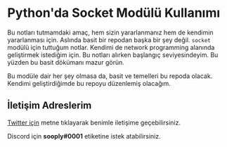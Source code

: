 # Python'da Socket Modülü Kullanımı
Bu notları tutmamdaki amaç, hem sizin yararlanmanız hem de kendimin yararlanması için. Aslında basit bir repodan başka bir şey değil. `socket` modülü için tuttuğum notlar. Kendimi de network programming alanında geliştirmek istediğim için. Bu notları alırken başlangıç seviyesindeyim. Bu yüzden bu basit dökümanı mazur görün.

Bu modüle dair her şey olmasa da, basit ve temelleri bu repoda olacak. Kendimi geliştirdiğimde bu repoyu düzenlemiş olacağım.

## İletişim Adreslerim
[Twitter için](https://twitter.com/sooplyim) metne tıklayarak benimle iletişime geçebilirsiniz.                                                                            

Discord için **sooply#0001** etiketine istek atabilirsiniz.
